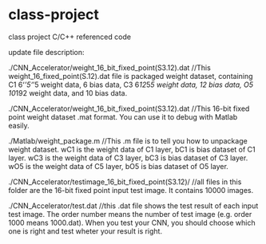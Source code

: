 # class-project
class project C/C++ referenced code

update file description:

./CNN_Accelerator/weight_16_bit_fixed_point(S3.12).dat  //This weight_16_fixed_point(S.12).dat file is packaged weight dataset, containing C1 6‘*’5‘*’5 weight data, 6 bias data, C3 6*12*5*5 weight data, 12 bias data, O5 10*192 weight data, and 10 bias data. 

./CNN_Accelerator/weight_16_bit_fixed_point(S3.12).dat //This 16-bit fixed point weight dataset .mat format. You can use it to debug with Matlab easily.

./Matlab/weight_package.m //This .m file is to tell you how to unpackage weight dataset. wC1 is the weight data of C1 layer, bC1 is bias dataset of C1 layer. wC3 is the weight data of C3 layer, bC3 is bias dataset of C3 layer. wO5 is the weight data of C5 layer, bO5 is bias dataset of O5 layer.

./CNN_Accelerator/testimage_16_bit_fixed_point(S3.12)/  //all files in this folder are the 16-bit fixed point input test image. It contains 10000 images.

./CNN_Accelerator/test.dat //this .dat file shows the test result of each input test image. The order number means the number of test image (e.g. order 1000 means 1000.dat). When you test your CNN, you should choose which one is right and test wheter your result is right.
